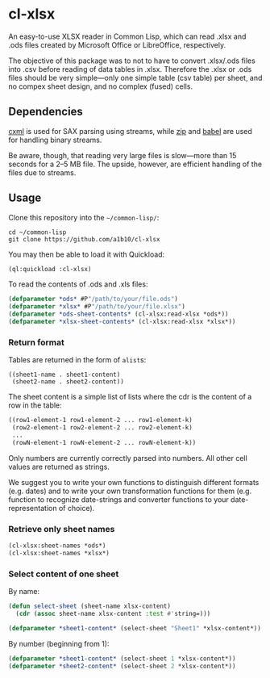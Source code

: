 cl-xlsx
=======

An easy-to-use XLSX reader in Common Lisp, which can read .xlsx and .ods files
created by Microsoft Office or LibreOffice, respectively.

The objective of this package was to not to have to convert .xlsx/.ods files
into .csv before reading of data tables in .xlsx. Therefore the .xlsx or .ods
files should be very simple—only one simple table (csv table) per sheet, and no
compex sheet design, and no complex (fused) cells.


Dependencies
------------

[cxml](https://github.com/sharplispers/cxml) is used for SAX parsing using
streams, while [zip](https://github.com/mcna/zip) and
[babel](https://github.com/cl-babel/babel) are used for handling binary streams.

Be aware, though, that reading very large files is slow—more than 15 seconds for
a 2–5 MB file. The upside, however, are efficient handling of the files due to
streams.


Usage
-----

Clone this repository into the `~/common-lisp/`:

```
cd ~/common-lisp
git clone https://github.com/a1b10/cl-xlsx
```

You may then be able to load it with Quickload:

```lisp
(ql:quickload :cl-xlsx)
```

To read the contents of .ods and .xls files:

```lisp
(defparameter *ods* #P"/path/to/your/file.ods")
(defparameter *xlsx* #P"/path/to/your/file.xlsx")
(defparameter *ods-sheet-contents* (cl-xlsx:read-xlsx *ods*))
(defparameter *xlsx-sheet-contents* (cl-xlsx:read-xlsx *xlsx*))
```


### Return format

Tables are returned in the form of `alist`s:

```
((sheet1-name . sheet1-content)
 (sheet2-name . sheet2-content))
```

The sheet content is a simple list of lists where the cdr is the content
of a row in the table:

```lisp
((row1-element-1 row1-element-2 ... row1-element-k)
 (row2-element-1 row2-element-2 ... row2-element-k)
 ...
 (rowN-element-1 rowN-element-2 ... rowN-element-k))
```

Only numbers are currently correctly parsed into numbers. All other cell values
are returned as strings.

We suggest you to write your own functions to distinguish different formats
(e.g. dates) and to write your own transformation functions for them
(e.g. function to recognize date-strings and converter functions to your
date-representation of choice).


### Retrieve only sheet names

```lisp
(cl-xlsx:sheet-names *ods*)
(cl-xlsx:sheet-names *xlsx*)
```


### Select content of one sheet

By name:

```lisp
(defun select-sheet (sheet-name xlsx-content)
  (cdr (assoc sheet-name xlsx-content :test #'string=)))

(defparameter *sheet1-content* (select-sheet "Sheet1" *xlsx-content*))

```

By number (beginning from 1):

```lisp
(defparameter *sheet1-content* (select-sheet 1 *xlsx-content*))
(defparameter *sheet2-content* (select-sheet 2 *xlsx-content*))
```
